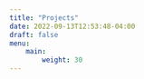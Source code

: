 ```yaml
---
title: "Projects"
date: 2022-09-13T12:53:48-04:00
draft: false
menu: 
    main:
        weight: 30
---
```


